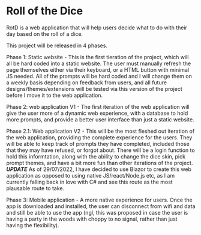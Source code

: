 # Roll of the Dice

RotD is a web application that will help users decide what to do with their day based on the roll of a dice.

This project will be released in 4 phases.

Phase 1:
    Static website - This is the first tieration of the project, which will all be hard coded into a static website. The user must manually refresh the page themselves either via their keyboard, or a HTML button with minimal JS needed.
    All of the prompts will be hard coded and I will change them on a weekly basis depending on feedback from users, and all future designs/themes/extensions will be tested via this version of the project before I move it to the web application.

Phase 2:
    web application V1 - The first iteration of the web application will give the user more of a dynamic web experience, with a database to hold more prompts, and provide a better user interface than just a static website. 

Phase 2.1:
    Web application V2 - This will be the most fleshed out iteration of the web application, providing the complete experience for the users. They will be able to keep track of prompts they have completed, included those that they may have refused, or forgot about. There will be a login function to hold this informtation, along with the ability to change the dice skin, pick prompt themes, and have a bit more fun than other iterations of the project.
    ***UPDATE***
    As of 29/07/2022, I have decided to use Blazor to create this web application as opposed to using native JS/react/Node.js etc, as I am currently falling back in love with C# and see this route as the most plausable route to take.

Phase 3:
    Mobile application - A more native experience for users. Once the app is downloaded and installed, the user can disconnect from wifi and data and still be able to use the app (ngl, this was proposed in case the user is having a party in the woods with choppy to no signal, rather than just having the flexibility).

